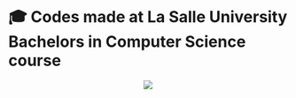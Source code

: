 # 🎓 Codes made at La Salle University Bachelors in Computer Science course 

<div align="center">
  <img src="https://www.guiadeniteroi.com/wp-content/uploads/2017/08/logomarca_fac_lasalle.png">
</div>
